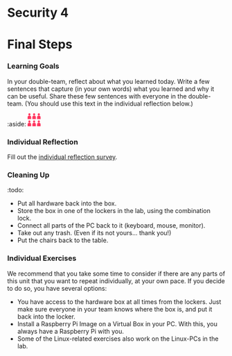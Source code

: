 # Security 4

# Final Steps

### Learning Goals

In your double-team, reflect about what you learned today. Write a few sentences that capture (in your own words) what you learned and why it can be useful. Share these few sentences with everyone in the double-team. (You should use this text in the individual reflection below.)

:aside: <img src="figures/doubleteam.png" width="30"/>


### Individual Reflection

Fill out the <a href="https://forms.office.com/Pages/ResponsePage.aspx?id=cgahCS-CZ0SluluzdZZ8BSxiepoCd7lKk70IThBWqdJUQzJJUEVaQlBBMlFaSFBaTllITkcxRDEzNi4u" class="arrow">individual reflection survey</a>.


### Cleaning Up

:todo:
- Put all hardware back into the box.
- Store the box in one of the lockers in the lab, using the combination lock.
- Connect all parts of the PC back to it (keyboard, mouse, monitor).
- Take out any trash. (Even if its not yours... thank you!)
- Put the chairs back to the table.

### Individual Exercises

We recommend that you take some time to consider if there are any parts of this unit that you want to repeat individually, at your own pace. If you decide to do so, you have several options:

- You have access to the hardware box at all times from the lockers. Just make sure everyone in your team knows where the box is, and put it back into the locker.
- Install a Raspberry Pi Image on a Virtual Box in your PC. With this, you always have a Raspberry Pi with you.
- Some of the Linux-related exercises also work on the Linux-PCs in the lab.
